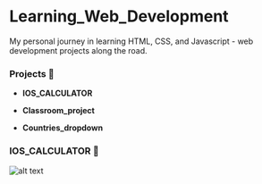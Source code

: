 # Learning_Web_Development

My personal journey in learning HTML, CSS, and Javascript - web development projects along the road.

### Projects 🌟

- **IOS_CALCULATOR**
  
- **Classroom_project** 

- **Countries_dropdown** 

### IOS_CALCULATOR 🧮
![alt text](https://github.com/Nathancgy/Learning_javascript_notes/img/ios_calculator.png?raw=true)